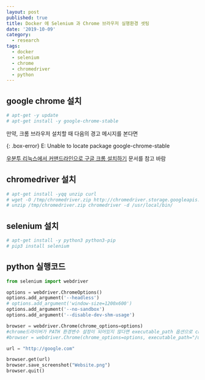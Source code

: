 ```yaml
---
layout: post
published: true
title: Docker 에 Selenium 과 Chrome 브라우저 실행환경 셋팅
date: '2019-10-09'
category:
  - research
tags:
  - docker
  - selenium
  - chrome
  - chromedriver
  - python
---
```

## google chrome 설치

```bash
# apt-get -y update
# apt-get install -y google-chrome-stable
```  
  
만약, 크롬 브라우저 설치할 때 다음의 경고 메시지를 본다면

{: .box-error}
E: Unable to locate package google-chrome-stable

[우분투 리눅스에서 커맨드라인으로 구글 크롬 설치하기](2020-06-21-Install-Google-Chrome-on-Ubuntu-linux-from-command-line-kor/) 문서를 참고 바람  


## chromedriver 설치

```bash
# apt-get install -yqq unzip curl
# wget -O /tmp/chromedriver.zip http://chromedriver.storage.googleapis.com/`curl -sS chromedriver.storage.googleapis.com/LATEST_RELEASE`/chromedriver_linux64.zip
# unzip /tmp/chromedriver.zip chromedriver -d /usr/local/bin/ 
```  

## selenium 설치

```bash
# apt-get install -y python3 python3-pip
# pip3 install selenium
```

## python 실행코드

```python
from selenium import webdriver

options = webdriver.ChromeOptions()
options.add_argument('--headless')
# options.add_argument('window-size=1200x600')
options.add_argument('--no-sandbox')
options.add_argument('--disable-dev-shm-usage')

browser = webdriver.Chrome(chrome_options=options)
#chrome드라이버가 PATH 환경변수 설정이 되어있지 않다면 executable_path 옵션으로 chromedriver 위치 지정
#browser = webdriver.Chrome(chrome_options=options, executable_path="/usr/local/bin/chromedriver")

url = "http://google.com"

browser.get(url)
browser.save_screenshot("Website.png")
browser.quit()
```
